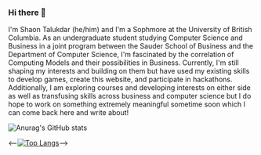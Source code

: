 ### Hi there 👋
I'm Shaon Talukdar (he/him) and I'm a Sophmore at the University of British Columbia. As an undergraduate student studying Computer Science and Business in a joint program between the Sauder School of Business and the Department of Computer Science, I'm fascinated by the correlation of Computing Models and their possibilities in Business. Currently, I'm still shaping my interests and building on them but have used my existing skills to develop games, create this website, and participate in hackathons. Additionally, I am exploring courses and developing interests on either side as well as transfusing skills across business and computer science but I do hope to work on something extremely meaningful sometime soon which I can come back here and write about!

![Anurag's GitHub stats](https://github-readme-stats.vercel.app/api?username=stalukdar7&count_private=true&show_icons=true&theme=dracula)

<--[![Top Langs](https://github-readme-stats.vercel.app/api/top-langs/?username=stalukdar7&layout=compact)](https://github.com/stalukdar7/github-readme-stats)-->
<!--
**stalukdar7/stalukdar7** is a ✨ _special_ ✨ repository because its `README.md` (this file) appears on your GitHub profile.

Here are some ideas to get you started:

- 🔭 I’m currently working on ...
- 🌱 I’m currently learning ...
- 👯 I’m looking to collaborate on ...
- 🤔 I’m looking for help with ...
- 💬 Ask me about ...
- 📫 How to reach me: ...
- 😄 Pronouns: ...
- ⚡ Fun fact: ...
-->
